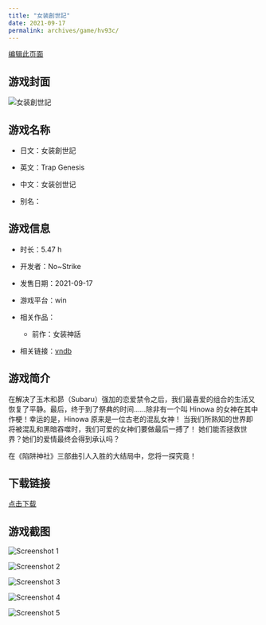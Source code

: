 ```yaml
---
title: "女装創世記"
date: 2021-09-17
permalink: archives/game/hv93c/
---
```

[编辑此页面](https://github.com/ACG-3/ADV3-source/blob/main/source/_posts/%E5%A5%B3%E8%A3%85%E5%89%B5%E4%B8%96%E8%A8%98.md)

## 游戏封面

![女装創世記](https://pan.timero.xyz/d/onedrive/img_lib_001/%E5%A5%B3%E8%A3%85%E5%89%B5%E4%B8%96%E8%A8%98_cover.avif)


## 游戏名称

- 日文：女装創世記
- 英文：Trap Genesis
- 中文：女装创世记

- 别名：


## 游戏信息

- 时长：5.47 h
- 开发者：No~Strike
- 发售日期：2021-09-17
- 游戏平台：win
- 相关作品：
   - 前作：女装神話

- 相关链接：[vndb](https://vndb.org/v31673)


## 游戏简介

在解决了玉木和昴（Subaru）强加的恋爱禁令之后，我们最喜爱的组合的生活又恢复了平静。最后，终于到了祭典的时间......除非有一个叫 Hinowa 的女神在其中作梗！幸运的是，Hinowa 原来是一位古老的混乱女神！
当我们所熟知的世界即将被混乱和黑暗吞噬时，我们可爱的女神们要做最后一搏了！
她们能否拯救世界？她们的爱情最终会得到承认吗？

在《陷阱神社》三部曲引人入胜的大结局中，您将一探究竟！


## 下载链接

[点击下载](https://pan.timero.xyz/onedrive/adv_lib_001/%E5%A5%B3%E8%A3%85%E5%89%B5%E4%B8%96%E8%A8%98)


## 游戏截图


![Screenshot 1](https://pan.timero.xyz/d/onedrive/img_lib_001/%E5%A5%B3%E8%A3%85%E5%89%B5%E4%B8%96%E8%A8%98_Screenshot_1.avif)

![Screenshot 2](https://pan.timero.xyz/d/onedrive/img_lib_001/%E5%A5%B3%E8%A3%85%E5%89%B5%E4%B8%96%E8%A8%98_Screenshot_2.avif)

![Screenshot 3](https://pan.timero.xyz/d/onedrive/img_lib_001/%E5%A5%B3%E8%A3%85%E5%89%B5%E4%B8%96%E8%A8%98_Screenshot_3.avif)

![Screenshot 4](https://pan.timero.xyz/d/onedrive/img_lib_001/%E5%A5%B3%E8%A3%85%E5%89%B5%E4%B8%96%E8%A8%98_Screenshot_4.avif)

![Screenshot 5](https://pan.timero.xyz/d/onedrive/img_lib_001/%E5%A5%B3%E8%A3%85%E5%89%B5%E4%B8%96%E8%A8%98_Screenshot_5.avif)


